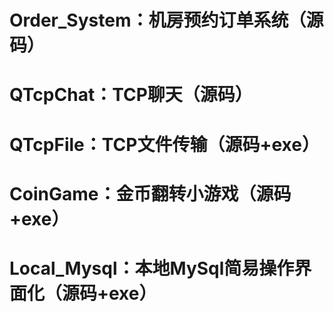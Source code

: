 # Order_System：机房预约订单系统（源码）

# QTcpChat：TCP聊天（源码）

# QTcpFile：TCP文件传输（源码+exe）

# CoinGame：金币翻转小游戏（源码+exe）

# Local_Mysql：本地MySql简易操作界面化（源码+exe）

